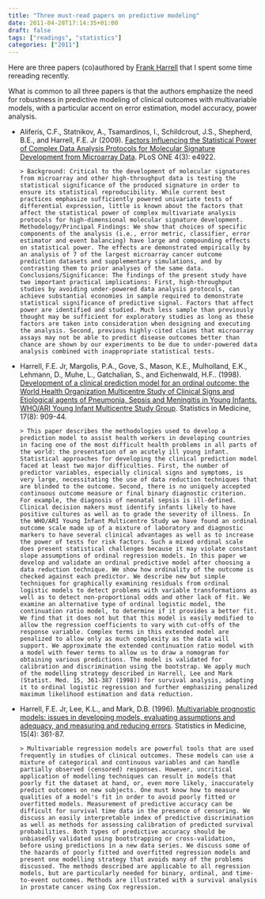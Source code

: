 ```yaml
---
title: "Three must-read papers on predictive modeling"
date: 2011-04-28T17:14:35+01:00
draft: false
tags: ["readings", "statistics"]
categories: ["2011"]
---
```


Here are three papers (co)authored by [Frank Harrell](http://biostat.mc.vanderbilt.edu/wiki/Main/FrankHarrell) that I spent some time rereading recently.

What is common to all three papers is that the authors emphasize the need for robustness in predictive modeling of clinical outcomes with multivariable models, with a particular accent on error estimation, model accuracy, power analysis.

- Aliferis, C.F., Statnikov, A., Tsamardinos, I., Schildcrout, J.S., Shepherd, B.E., and Harrell, F.E. Jr (2009). [Factors Influencing the Statistical Power of Complex Data Analysis Protocols for Molecular Signature Development from Microarray Data](http://www.plosone.org/article/info%3adoi/10.1371/journal.pone.0004922). PLoS ONE 4(3): e4922.

      > Background: Critical to the development of molecular signatures from microarray and other high-throughput data is testing the statistical significance of the produced signature in order to ensure its statistical reproducibility. While current best practices emphasize sufficiently powered univariate tests of differential expression, little is known about the factors that affect the statistical power of complex multivariate analysis protocols for high-dimensional molecular signature development. Methodology/Principal Findings: We show that choices of specific components of the analysis (i.e., error metric, classifier, error estimator and event balancing) have large and compounding effects on statistical power. The effects are demonstrated empirically by an analysis of 7 of the largest microarray cancer outcome prediction datasets and supplementary simulations, and by contrasting them to prior analyses of the same data. Conclusions/Significance: The findings of the present study have two important practical implications: First, high-throughput studies by avoiding under-powered data analysis protocols, can achieve substantial economies in sample required to demonstrate statistical significance of predictive signal. Factors that affect power are identified and studied. Much less sample than previously thought may be sufficient for exploratory studies as long as these factors are taken into consideration when designing and executing the analysis. Second, previous highly-cited claims that microarray assays may not be able to predict disease outcomes better than chance are shown by our experiments to be due to under-powered data analysis combined with inappropriate statistical tests.

- Harrell, F.E. Jr, Margolis, P.A., Gove, S., Mason, K.E., Mulholland, E.K., Lehmann, D., Muhe, L., Gatchalian, S., and Eichenwald, H.F.. (1998). [Development of a clinical prediction model for an ordinal outcome: the World Health Organization Multicentre Study of Clinical Signs and Etiological agents of Pneumonia, Sepsis and Meningitis in Young Infants. WHO/ARI Young Infant Multicentre Study Group](http://www.lcc.uma.es/~jja/recidiva/064.pdf). Statistics in Medicine, 17(8): 909-44.

      > This paper describes the methodologies used to develop a prediction model to assist health workers in developing countries in facing one of the most difficult health problems in all parts of the world: the presentation of an acutely ill young infant. Statistical approaches for developing the clinical prediction model faced at least two major difficulties. First, the number of predictor variables, especially clinical signs and symptoms, is very large, necessitating the use of data reduction techniques that are blinded to the outcome. Second, there is no uniquely accepted continuous outcome measure or final binary diagnostic criterion. For example, the diagnosis of neonatal sepsis is ill-defined. Clinical decision makers must identify infants likely to have positive cultures as well as to grade the severity of illness. In the WHO/ARI Young Infant Multicentre Study we have found an ordinal outcome scale made up of a mixture of laboratory and diagnostic markers to have several clinical advantages as well as to increase the power of tests for risk factors. Such a mixed ordinal scale does present statistical challenges because it may violate constant slope assumptions of ordinal regression models. In this paper we develop and validate an ordinal predictive model after choosing a data reduction technique. We show how ordinality of the outcome is checked against each predictor. We describe new but simple techniques for graphically examining residuals from ordinal logistic models to detect problems with variable transformations as well as to detect non-proportional odds and other lack of fit. We examine an alternative type of ordinal logistic model, the continuation ratio model, to determine if it provides a better fit. We find that it does not but that this model is easily modified to allow the regression coefficients to vary with cut-offs of the response variable. Complex terms in this extended model are penalized to allow only as much complexity as the data will support. We approximate the extended continuation ratio model with a model with fewer terms to allow us to draw a nomogram for obtaining various predictions. The model is validated for calibration and discrimination using the bootstrap. We apply much of the modelling strategy described in Harrell, Lee and Mark (Statist. Med. 15, 361-387 (1998)) for survival analysis, adapting it to ordinal logistic regression and further emphasizing penalized maximum likelihood estimation and data reduction.

- Harrell, F.E. Jr, Lee, K.L., and Mark, D.B. (1996). [Multivariable prognostic models: issues in developing models, evaluating assumptions and adequacy, and measuring and reducing errors](http://www.google.fr/url?sa=t&source=web&cd=1&ved=0CCUQFjAA&url=http%3A%2F%2Fwww.unt.edu%2Frss%2Fclass%2FJon%2FMiscDocs%2FHarrell_1996.pdf&ei=CUe5TcbIFM2v8QPa87lA&usg=AFQjCNHuArhbPMUIgFFKkTE2eqqKLEodyg&sig2=zxnYgUuvIRj3zdAu0w-T5Q). Statistics in Medicine, 15(4): 361-87.

      > Multivariable regression models are powerful tools that are used frequently in studies of clinical outcomes. These models can use a mixture of categorical and continuous variables and can handle partially observed (censored) responses. However, uncritical application of modelling techniques can result in models that poorly fit the dataset at hand, or, even more likely, inaccurately predict outcomes on new subjects. One must know how to measure qualities of a model's fit in order to avoid poorly fitted or overfitted models. Measurement of predictive accuracy can be difficult for survival time data in the presence of censoring. We discuss an easily interpretable index of predictive discrimination as well as methods for assessing calibration of predicted survival probabilities. Both types of predictive accuracy should be unbiasedly validated using bootstrapping or cross-validation, before using predictions in a new data series. We discuss some of the hazards of poorly fitted and overfitted regression models and present one modelling strategy that avoids many of the problems discussed. The methods described are applicable to all regression models, but are particularly needed for binary, ordinal, and time-to-event outcomes. Methods are illustrated with a survival analysis in prostate cancer using Cox regression.
 

